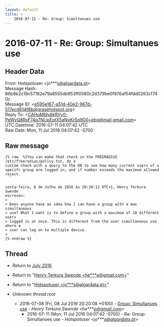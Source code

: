 ```yaml
---
layout: default
title: >
    2016-07-11 - Re: Group: Simultanues use
---
```


# 2016-07-11 - Re: Group: Simultanues use

## Header Data

From: Hotspotuser \<jo***s@algardata.pt\><br>
Message Hash: 86b8b2c19c57182e79a8555db953ff0580c2d379be0f976af54fdd0263cf740c<br>
Message ID: \<e595e167-a51d-40e2-967d-517ecd614f8b@grasehotspot.org\><br>
Reply To: \<CAHoMbhdikRVy0-PeWyQ8RsF74p7NLipEptX5aNpKrSq9D0+ebg@mail.gmail.com\><br>
UTC Datetime: 2016-07-11 04:07:42 UTC<br>
Raw Date: Mon, 11 Jul 2016 04:07:42 -0700<br>

## Raw message

```
{% raw  %}You can make that check in the FREERADIUS /etc/freeradius/policy.txt, do a 
custom check with a query to the DB to see how many current users of a 
specifc group are logged in, and if number exceeds the maximum allowed 
reject.


sexta-feira, 8 de Julho de 2016 às 20:20:12 UTC+1, Henry Terkura Swende 
escreveu:
>
> Does anyone have an idea how I can have a group with a max simultaneous 
> use? What I want is to define a group with a maximum of 10 different users 
> logged in at once. This is different from the user simultaneous use where a 
> user can log on to multiple device.
>
{% endraw %}
```

## Thread

+ Return to [July 2016](/archive/2016/07)

+ Return to "[Henry Terkura Swende <he***e<span>@</span>gmail.com>](/authors/he___e_at_gmail_com)"
+ Return to "[Hotspotuser <jo***s<span>@</span>algardata.pt>](/authors/jo___s_at_algardata_pt)"

+ _Unknown thread root_
  + 2016-07-08 (Fri, 08 Jul 2016 20:20:08 +0100) - [Group: Simultanues use](/archive/2016/07/b1552cfb26a17ae92ccc2285fdcab0fb51c7ed3bdb6e7ce66837c0a8a099da44) - _Henry Terkura Swende \<he***e@gmail.com\>_
    + 2016-07-11 (Mon, 11 Jul 2016 04:07:42 -0700) - Re: Group: Simultanues use - _Hotspotuser \<jo***s@algardata.pt\>_

